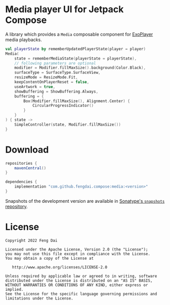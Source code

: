 # Media player UI for Jetpack Compose

A library which provides a `Media` composable component for [ExoPlayer][exoplayer] media playbacks.

```Kotlin
val playerState by rememberUpdatedPlayerState(player = player)
Media(
    state = rememberMediaState(playerState = playerState),
    // following parameters are optional
    modifier = Modifier.fillMaxSize().background(Color.Black),
    surfaceType = SurfaceType.SurfaceView,
    resizeMode = ResizeMode.Fit,
    keepContentOnPlayerReset = false,
    useArtwork = true,
    showBuffering = ShowBuffering.Always,
    buffering = {
        Box(Modifier.fillMaxSize(), Alignment.Center) {
            CircularProgressIndicator()
        }
    }
) { state ->
    SimpleController(state, Modifier.fillMaxSize())
}
```

# Download

```groovy
repositories {
    mavenCentral()
}

dependencies {
    implementation "com.github.fengdai.compose:media:<version>"
}
```

Snapshots of the development version are available in [Sonatype's `snapshots` repository][snapshot].

# License

    Copyright 2022 Feng Dai

    Licensed under the Apache License, Version 2.0 (the "License");
    you may not use this file except in compliance with the License.
    You may obtain a copy of the License at

       http://www.apache.org/licenses/LICENSE-2.0

    Unless required by applicable law or agreed to in writing, software
    distributed under the License is distributed on an "AS IS" BASIS,
    WITHOUT WARRANTIES OR CONDITIONS OF ANY KIND, either express or implied.
    See the License for the specific language governing permissions and
    limitations under the License.

[exoplayer]: https://github.com/google/ExoPlayer/

[snapshot]: https://oss.sonatype.org/content/repositories/snapshots/com/github/fengdai/compose/media/
